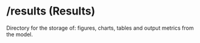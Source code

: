 # /results (Results)

Directory for the storage of: figures, charts, tables and output metrics from the model.
